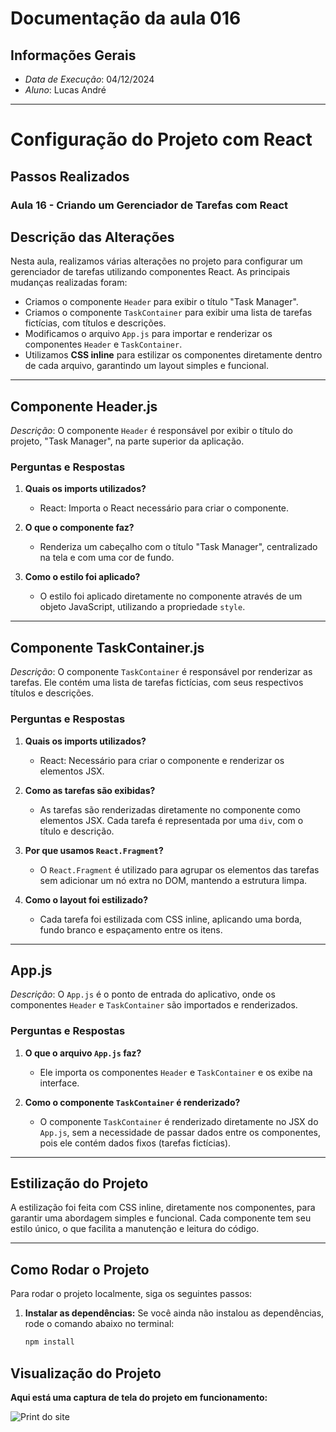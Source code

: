 # Documentação da aula 016

## Informações Gerais
- *Data de Execução*: 04/12/2024
- *Aluno*: Lucas André

---

# Configuração do Projeto com React

## Passos Realizados

### Aula 16 - Criando um Gerenciador de Tarefas com React

## Descrição das Alterações

Nesta aula, realizamos várias alterações no projeto para configurar um gerenciador de tarefas utilizando componentes React. As principais mudanças realizadas foram:

- Criamos o componente `Header` para exibir o título "Task Manager".
- Criamos o componente `TaskContainer` para exibir uma lista de tarefas fictícias, com títulos e descrições.
- Modificamos o arquivo `App.js` para importar e renderizar os componentes `Header` e `TaskContainer`.
- Utilizamos **CSS inline** para estilizar os componentes diretamente dentro de cada arquivo, garantindo um layout simples e funcional.

---

## Componente Header.js

*Descrição*: O componente `Header` é responsável por exibir o título do projeto, "Task Manager", na parte superior da aplicação.

### Perguntas e Respostas

1. **Quais os imports utilizados?**
   - React: Importa o React necessário para criar o componente.
   
2. **O que o componente faz?**
   - Renderiza um cabeçalho com o título "Task Manager", centralizado na tela e com uma cor de fundo.

3. **Como o estilo foi aplicado?**
   - O estilo foi aplicado diretamente no componente através de um objeto JavaScript, utilizando a propriedade `style`.

---

## Componente TaskContainer.js

*Descrição*: O componente `TaskContainer` é responsável por renderizar as tarefas. Ele contém uma lista de tarefas fictícias, com seus respectivos títulos e descrições.

### Perguntas e Respostas

1. **Quais os imports utilizados?**
   - React: Necessário para criar o componente e renderizar os elementos JSX.

2. **Como as tarefas são exibidas?**
   - As tarefas são renderizadas diretamente no componente como elementos JSX. Cada tarefa é representada por uma `div`, com o título e descrição.

3. **Por que usamos `React.Fragment`?**
   - O `React.Fragment` é utilizado para agrupar os elementos das tarefas sem adicionar um nó extra no DOM, mantendo a estrutura limpa.

4. **Como o layout foi estilizado?**
   - Cada tarefa foi estilizada com CSS inline, aplicando uma borda, fundo branco e espaçamento entre os itens.

---

## App.js

*Descrição*: O `App.js` é o ponto de entrada do aplicativo, onde os componentes `Header` e `TaskContainer` são importados e renderizados.

### Perguntas e Respostas

1. **O que o arquivo `App.js` faz?**
   - Ele importa os componentes `Header` e `TaskContainer` e os exibe na interface.

2. **Como o componente `TaskContainer` é renderizado?**
   - O componente `TaskContainer` é renderizado diretamente no JSX do `App.js`, sem a necessidade de passar dados entre os componentes, pois ele contém dados fixos (tarefas fictícias).

---

## Estilização do Projeto

A estilização foi feita com CSS inline, diretamente nos componentes, para garantir uma abordagem simples e funcional. Cada componente tem seu estilo único, o que facilita a manutenção e leitura do código.

---

## Como Rodar o Projeto

Para rodar o projeto localmente, siga os seguintes passos:

1. **Instalar as dependências:**
   Se você ainda não instalou as dependências, rode o comando abaixo no terminal:

   ```bash
   npm install

## Visualização do Projeto

**Aqui está uma captura de tela do projeto em funcionamento:**

![Print do site](public/site_funcionando.png)

